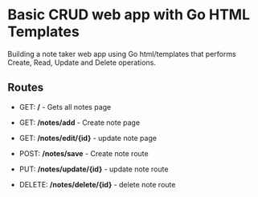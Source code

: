 # Basic CRUD web app with Go HTML Templates
Building a note taker web app using Go html/templates that performs Create, Read, Update and Delete operations.

## Routes
- GET: **/**  - Gets all notes page 
- GET: **/notes/add**  - Create note page
- GET: **/notes/edit/{id}** - update note page

- POST: **/notes/save**  - Create note route
- PUT: **/notes/update/{id}** - update note route
- DELETE: **/notes/delete/{id}** - delete note route